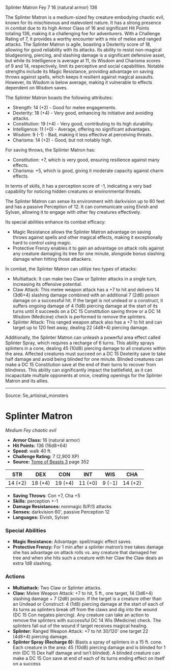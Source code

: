<MonsterName/>Splinter Matron</MonsterName>
<CreatureType/>Fey</CreatureType>
<CR/>7</CR>
<AC/>16 (natural armor)</AC>
<HP/>136</HP>
<summary>The Splinter Matron is a medium-sized fey creature embodying chaotic evil, known for its mischievous and malevolent nature. It has a strong presence in combat due to its high Armor Class of 16 and significant Hit Points totaling 136, making it a challenging foe for adventurers. With a Challenge Rating of 7, it provides a worthy encounter with a mix of melee and ranged attacks. The Splinter Matron is agile, boasting a Dexterity score of 18, allowing for good reliability with its attacks. Its ability to resist non-magical bludgeoning, piercing, and slashing damage is a significant defensive asset, but while its Intelligence is average at 11, its Wisdom and Charisma scores of 9 and 14, respectively, limit its perceptive and social capabilities. Notable strengths include its Magic Resistance, providing advantage on saving throws against spells, which keeps it resilient against magical assaults. However, its Wisdom is below average, making it vulnerable to effects dependent on Wisdom saves.</summary>

<detail>

The Splinter Matron boasts the following attributes:
- Strength: 14 (+2) - Good for melee engagements.
- Dexterity: 18 (+4) - Very good, enhancing its initiative and avoiding attacks.
- Constitution: 19 (+4) - Very good, contributing to its high durability.
- Intelligence: 11 (+0) - Average, offering no significant advantages.
- Wisdom: 9 (-1) - Bad, making it less effective at perceiving threats.
- Charisma: 14 (+2) - Good, but not notably high.

For saving throws, the Splinter Matron has:
- Constitution: +7, which is very good, ensuring resilience against many effects.
- Charisma: +5, which is good, giving it moderate capacity against charm effects.

In terms of skills, it has a perception score of -1, indicating a very bad capability for noticing hidden creatures or environmental threats.

The Splinter Matron can sense its environment with darkvision up to 60 feet and has a passive Perception of 12. It can communicate using Elvish and Sylvan, allowing it to engage with other fey creatures effectively.

Its special abilities enhance its combat efficacy:
- Magic Resistance allows the Splinter Matron advantage on saving throws against spells and other magical effects, making it exceptionally hard to control using magic.
- Protective Frenzy enables it to gain an advantage on attack rolls against any creature damaging its tree for one minute, alongside bonus slashing damage when hitting those attackers.

In combat, the Splinter Matron can utilize two types of attacks:
- Multiattack: It can make two Claw or Splinter attacks in a single turn, increasing its offensive potential.
- Claw Attack: This melee weapon attack has a +7 to hit and delivers 14 (3d6+4) slashing damage combined with an additional 7 (2d6) poison damage on a successful hit. If the target is not undead or a construct, it suffers ongoing damage of 4 (1d8) piercing damage at the start of its turns until it succeeds on a DC 15 Constitution saving throw or a DC 14 Wisdom (Medicine) check is performed to remove the splinters.
- Splinter Attack: This ranged weapon attack also has a +7 to hit and can target up to 120 feet away, dealing 22 (4d8+4) piercing damage.

Additionally, the Splinter Matron can unleash a powerful area effect called Splinter Spray, which requires a recharge of 6 turns. This ability sprays splinters in a cone, dealing 45 (10d8) piercing damage to all creatures within the area. Affected creatures must succeed on a DC 15 Dexterity save to take half damage and avoid being blinded for one minute. Blinded creatures can make a DC 15 Constitution save at the end of their turns to recover from blindness. This ability can significantly impact the battlefield, as it can incapacitate multiple opponents at once, creating openings for the Splinter Matron and its allies.</detail>



---

Source: 5e_artisinal_monsters

# Splinter Matron

*Medium* *Fey* *chaotic evil*

- **Armor Class:** 16 (natural armor)
- **Hit Points:** 136 (16d8+64)
- **Speed:** walk 40 ft.
- **Challenge Rating:** 7 (2,900 XP)
- **Source:** [Tome of Beasts 3](https://koboldpress.com/kpstore/product/tome-of-beasts-3-for-5th-edition/) page 352

| STR | DEX | CON | INT | WIS | CHA |
| --- | --- | --- | --- | --- | --- |
| 14 (+2) | 18 (+4) | 19 (+4) | 11 (+0) | 9 (-1) | 14 (+2) |

- **Saving Throws**: Con +7, Cha +5
- **Skills:** perception +-1
- **Damage Resistances:** nonmagic B/P/S attacks
- **Senses:** darkvision 60', passive Perception 12
- **Languages:** Elvish, Sylvan

### Special Abilities

- **Magic Resistance:** Advantage: spell/magic effect saves.
- **Protective Frenzy:** For 1 min after a splinter matron’s tree takes damage she has advantage on attack rolls vs. any creature that damaged her tree and when she hits such a creature with her Claw the Claw deals an extra 1d8 slashing.

### Actions

- **Multiattack:** Two Claw or Splinter attacks.
- **Claw:** Melee Weapon Attack: +7 to hit, 5 ft., one target, 14 (3d6+4) slashing damage + 7 (2d6) poison. If the target is a creature other than an Undead or Construct: 4 (1d8) piercing damage at the start of each of its turns as splinters break off from the claws and dig into the wound (DC 15 Con negates piercing). Any creature can take an action to remove the splinters with successful DC 14 Wis (Medicine) check. The splinters fall out of the wound if target receives magical healing.
- **Splinter:** Ranged Weapon Attack: +7 to hit 30/120' one target 22 (4d8+4) piercing damage.
- **Splinter Spray (Recharge 6):** Blasts a spray of splinters in a 15 ft. cone. Each creature in the area: 45 (10d8) piercing damage and is blinded for 1 min (DC 15 Dex half damage and isn’t blinded). A blinded creature can make a DC 15 Con save at end of each of its turns ending effect on itself on a success




